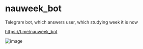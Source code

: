 # nauweek_bot

Telegram bot, which answers user, which studying week it is now

https://t.me/nauweek_bot

![image](https://user-images.githubusercontent.com/96470507/217516503-cbbc2f1e-4279-4013-a9ac-75d3cd25c776.png)
